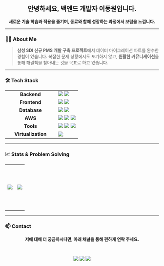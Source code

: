 <div align="center">

## 안녕하세요, 백엔드 개발자 이동원입니다.

**새로운 기술 학습과 적용을 즐기며, 동료와 함께 성장하는 과정에서 보람을 느낍니다.**

</div>

---

### 🙋‍♂️ About Me

> **삼성 SDI 신규 PMS 개발 구축 프로젝트**에서 데이터 마이그레이션 파트를 완수한 경험이 있습니다.
> 복잡한 문제 상황에서도 포기하지 않고, **원활한 커뮤니케이션**을 통해 해결책을 찾아내는 것을 목표로 하고 있습니다.

---

### 🛠️ Tech Stack

<table width="100%">
  <tr>
    <td align="center" width="150"><strong>Backend</strong></td>
    <td>
      <img src="https://img.shields.io/badge/Java-007396?style=flat-square&logo=OpenJDK&logoColor=white" />
      <img src="https://img.shields.io/badge/spring--boot-6DB33F?style=flat-square&logo=spring-boot&logoColor=white" />
    </td>
  </tr>
  <tr>
    <td align="center"><strong>Frontend</strong></td>
    <td>
      <img src="https://img.shields.io/badge/JavaScript-F7DF1E?style=flat-square&logo=JavaScript&logoColor=black" />
      <img src="https://img.shields.io/badge/React-61DAFB?style=flat-square&logo=React&logoColor=black" />
    </td>
  </tr>
  <tr>
    <td align="center"><strong>Database</strong></td>
    <td>
      <img src="https://img.shields.io/badge/MySQL-4479A1?style=flat-square&logo=MySQL&logoColor=white" />
      <img src="https://img.shields.io/badge/Oracle-F80000?style=flat-square&logo=Oracle&logoColor=white" />
    </td>
  </tr>
  <tr>
    <td align="center"><strong>AWS</strong></td>
    <td>
      <img src="https://img.shields.io/badge/AWS Lambda-FF9900?style=flat-square&logo=AWS-Lambda&logoColor=white" />
      <img src="https://img.shields.io/badge/DynamoDB-4053D6?style=flat-square&logo=Amazon-DynamoDB&logoColor=white" />
      <img src="https://img.shields.io/badge/Amazon S3-569A31?style=flat-square&logo=Amazon-S3&logoColor=white" />
    </td>
  </tr>
  <tr>
    <td align="center"><strong>Tools</strong></td>
    <td>
      <img src="https://img.shields.io/badge/Git-F05032?style=flat-square&logo=Git&logoColor=white" />
      <img src="https://img.shields.io/badge/GitHub-181717?style=flat-square&logo=GitHub&logoColor=white" />
      <img src="https://img.shields.io/badge/SVN-809CC9?style=flat-square&logo=Subversion&logoColor=white" />
    </td>
  </tr>
  <tr>
    <td align="center"><strong>Virtualization</strong></td>
    <td>
      <img src="https://img.shields.io/badge/Hyper--V-0078D4?style=flat-square&logo=Microsoft&logoColor=white" />
    </td>
  </tr>
</table>

---

### 📈 Stats & Problem Solving

<table width="100%">
  <tr height="150px">
    <td width="50%" align="center">
      <img src="https://github-readme-stats.vercel.app/api?username=nowgnodeel123&show_icons=true&theme=nord&hide_border=true&border_radius=10" />
    </td>
    <td width="50%" align="center">
      <a href="https://solved.ac/nowgnodeel369">
        <img src="http://mazassumnida.wtf/api/v2/generate_badge?boj=nowgnodeel369" />
      </a>
    </td>
  </tr>
</table>

---

### 📫 Contact

<div align="center">

**저에 대해 더 궁금하시다면, 아래 채널을 통해 편하게 연락 주세요.**

<br>

<a href="mailto:nowgnodeel123@gmail.com"><img src="https://img.shields.io/badge/Email-000000?style=flat-square&logo=gmail&logoColor=white"></a>
<a href="https://velog.io/@nowgnodeel123/posts"><img src="https://img.shields.io/badge/Velog-20C997?style=flat-square&logo=Velog&logoColor=white"></a>
<a href="https://www.notion.so/22d2c41c65f1808aaef7cade80995932"><img src="https://img.shields.io/badge/Notion-000000?style=flat-square&logo=Notion&logoColor=white"></a>
</div>
